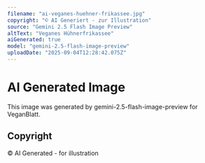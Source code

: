 ```yaml
---
filename: "ai-veganes-huehner-frikassee.jpg"
copyright: "© AI Generiert - zur Illustration"
source: "Gemini 2.5 Flash Image Preview"
altText: "Veganes Hühnerfrikassee"
aiGenerated: true
model: "gemini-2.5-flash-image-preview"
uploadDate: "2025-09-04T12:28:42.075Z"
---
```


# AI Generated Image

This image was generated by gemini-2.5-flash-image-preview for VeganBlatt.

## Copyright
© AI Generated - for illustration
